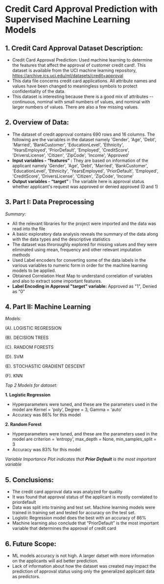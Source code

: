 # Credit Card Approval Prediction with Supervised Machine Learning Models



## 1. Credit Card Approval Dataset Description: 

- Credit Card Approval Prediction: Used machine learning to determine the features that affect the approval of customer credit card!. This dataset is available from the UCI machine learning repository, https://archive.ics.uci.edu/ml/datasets/credit+approval
- This data file concerns credit card applications. All attribute names and values have been changed to meaningless symbols to protect confidentiality of the data. 
- This dataset is interesting because there is a good mix of attributes -- continuous, nominal with small numbers of values, and nominal with larger numbers of values. There are also a few missing values. 


## 2. Overview of Data: 

- The dataset of credit approval contains 690 rows and 16 columns. The following are the variables in the dataset namely 'Gender', 'Age', 'Debt', 'Married', 'BankCustomer', 'EducationLevel', 'Ethnicity', 'YearsEmployed', 'PriorDefault', 'Employed', 'CreditScore', 'DriversLicense', 'Citizen', 'ZipCode', 'Income', 'Approved'
- **Input variables - “features” :** They are based on information of the applicant namely 'Gender', 'Age', 'Debt', 'Married', 'BankCustomer', 'EducationLevel', 'Ethnicity', 'YearsEmployed', 'PriorDefault', 'Employed', 'CreditScore', 'DriversLicense', 'Citizen', 'ZipCode', 'Income'
- **Output variables - “target” :** The variable here is approval status whether applicant's request was approved or denied approved (0 and 1)

## 3. Part I: Data Preprocessing 

*Summary:*

- All the relevant libraries for the project were imported and the data was read into the file
- A basic exploratory data analysis reveals the summary of the data along with the data types and the descriptive statistics
- The dataset was throroughly explored for missing values and they were eliminated using mean, frequency and other relevant imputation methods 
- Used Label encoders for converting some of the data labels in the various variables to numeric form in order for the machine learning models to be applied.
- Obtained Correlation Heat Map to understand correlation of variables and also to extract some important features.
- **Label Encoding in Approval "target" variable:** Approved as "1", Denied as "0" 

## 4. Part II: Machine Learning

*Models:*

(A). LOGISTIC REGRESSION

(B). DECISION TREES

(C). RANDOM FORESTS

(D). SVM

(E). STOCHASTIC GRADIENT DESCENT

(F). KNN

*Top 2 Models for dataset:*

**1. Logistic Regression**
   - Hyperparameters were tuned, and these are the parameters used in the model are Kernel = ‘poly’, Degree = 3, Gamma = 'auto'
   - Accuracy was 86% for this model

   
**2. Random Forest**
   - Hyperparameters were tuned, and these are the parameters used in the model are criterion = ‘entropy’, max_depth = None, 
   min_samples_split = 3
   - Accuracy was 83% for this model

*Variable Importance Plot indicates that **Prior Default** is the most important variable*

## 5. Conclusions:
 
- The credit card approval data was analyzed for quality 
- It was found that approval status of the applicant is mostly correlated to priordefault
- Data was split into training and test set. Machine learning models were trained in training set and tested for accuracy on the test   set.
- Logistic Regression model does the best with an accuracy of 86%
- Machine learning also conclude that “PriorDefault” is the most important variable that determines the approval of credit card

## 6. Future Scope:

- ML models accuracy is not high. A larger datset with more information on the applicants will aid better prediction.
- Lack of information about how the dataset was created may impact the prediction of approval status using only the generalized applicant data as predictors. 